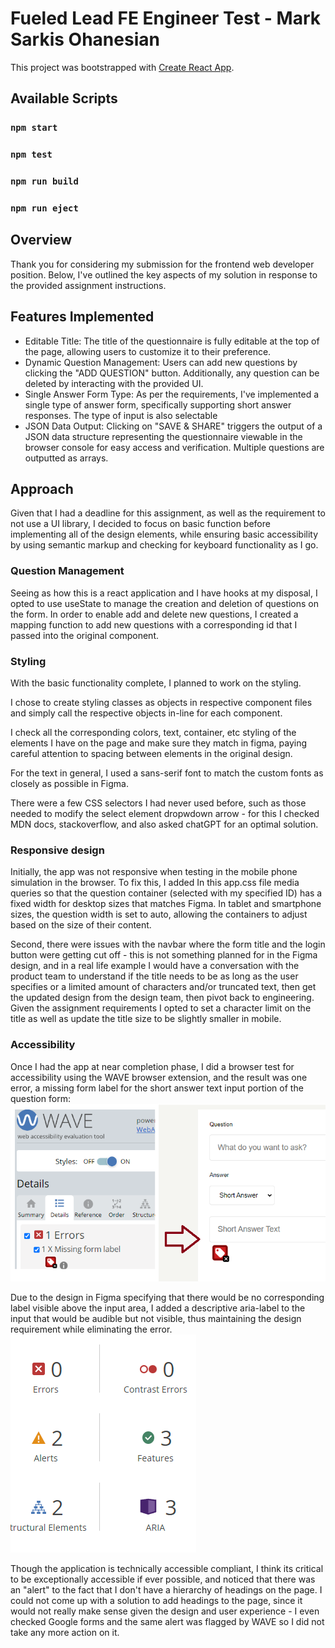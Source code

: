 # Fueled Lead FE Engineer Test - Mark Sarkis Ohanesian

This project was bootstrapped with [Create React App](https://github.com/facebook/create-react-app).

## Available Scripts
### `npm start`
### `npm test`
### `npm run build`
### `npm run eject`

## Overview
Thank you for considering my submission for the frontend web developer position. Below, I've outlined the key aspects of my solution in response to the provided assignment instructions.

## Features Implemented
- Editable Title: The title of the questionnaire is fully editable at the top of the page, allowing users to customize it to their preference.
- Dynamic Question Management: Users can add new questions by clicking the "ADD QUESTION" button. Additionally, any question can be deleted by interacting with the provided UI.
- Single Answer Form Type: As per the requirements, I've implemented a single type of answer form, specifically supporting short answer responses. The type of input is also selectable
- JSON Data Output: Clicking on "SAVE & SHARE" triggers the output of a JSON data structure representing the questionnaire viewable in the browser console for easy access and verification. Multiple questions are outputted as arrays.

## Approach
Given that I had a deadline for this assignment, as well as the requirement to not use a UI library, I decided to focus on basic function before implementing all of the design elements, while ensuring basic accessibility by using semantic markup and checking for keyboard functionality as I go. 

### Question Management
Seeing as how this is a react application and I have hooks at my disposal, I opted to use useState to manage the creation and deletion of questions on the form. In order to enable add and delete new questions, I created a mapping function to add new questions with a corresponding id that I passed into the original component. 

### Styling
With the basic functionality complete, I planned to work on the styling. 

I chose to create styling classes as objects in respective component files and simply call the respective objects in-line for each component.  

I check all the corresponding colors, text, container, etc styling of the elements I have on the page and make sure they match in figma, paying careful attention to spacing between elements in the original design. 

For the text in general, I used a sans-serif font to match the custom fonts as closely as possible in Figma. 

There were a few CSS selectors I had never used before, such as those needed to modify the select element dropwdown arrow - for this I checked MDN docs, stackoverflow, and also asked chatGPT for an optimal solution.

### Responsive design
Initially, the app was not responsive when testing in the mobile phone simulation in the browser. To fix this, I added In this app.css file media queries so that the question container (selected with my specified ID) has a fixed width for desktop sizes that matches Figma.
In tablet and smartphone sizes, the question width is set to auto, allowing the containers to adjust based on the size of their content.

Second, there were issues with the navbar where the form title and the login button were getting cut off - this is not something planned for in the Figma design, and in a real life example I would have a conversation with the product team to understand if the title needs to be as long as the user specifies or a limited amount of characters and/or truncated text, then get the updated design from the design team, then pivot back to engineering. Given the assignment requirements I opted to set a character limit on the title as well as update the title size to be slightly smaller in mobile.

### Accessibility
Once I had the app at near completion phase, I did a browser test for accessibility using the WAVE browser extension, and the result was one error, a missing form label for the short answer text input portion of the question form: 
![Missing label error](/public/error-missing-label.png)

Due to the design in Figma specifying that there would be no corresponding label visible above the input area, I added a descriptive aria-label to the input that would be audible but not visible, thus maintaining the design requirement while eliminating the error.
![Fixed label error](/public/fixed-missing-label.png)

Though the application is technically accessible compliant, I think its critical to be exceptionally accessible if ever possible, and noticed that there was an "alert" to the fact that I don't have a hierarchy of headings on the page. I could not come up with a solution to add headings to the page, since it would not really make sense given the design and user experience - I even checked Google forms and the same alert was flagged by WAVE so I did not take any more action on it.